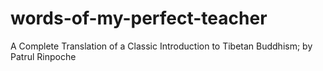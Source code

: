 # words-of-my-perfect-teacher
A Complete Translation of a Classic Introduction to Tibetan Buddhism; by Patrul Rinpoche
